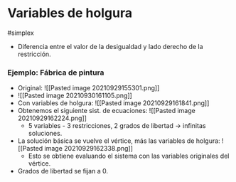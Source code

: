 # Variables de holgura
#simplex 
- Diferencia entre el valor de la desigualdad y lado derecho de la restricción.
### Ejemplo: Fábrica de pintura
- Original: ![[Pasted image 20210929155301.png]] 
- ![[Pasted image 20210930161105.png]]
- Con variables de holgura: ![[Pasted image 20210929161841.png]]
- Obtenemos el siguiente sist. de ecuaciones: ![[Pasted image 20210929162224.png]]
	- 5 variables - 3 restricciones, 2 grados de libertad -> infinitas soluciones.
- La solución básica se vuelve el vértice, más las variables de holgura: ![[Pasted image 20210929162338.png]]
	- Esto se obtiene evaluando el sistema con las variables originales del vértice.
- Grados de libertad se fijan a 0.